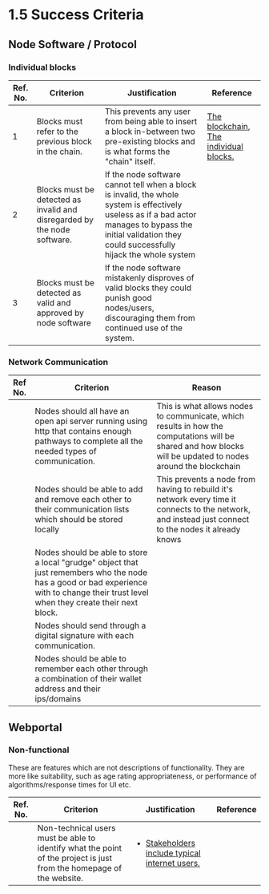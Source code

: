 # 1.5 Success Criteria

## Node Software / Protocol

### Individual blocks

| Ref. No. | Criterion                                                                | Justification                                                                                                                                                                                                | Reference                                                                                                                                                                |
| -------- | ------------------------------------------------------------------------ | ------------------------------------------------------------------------------------------------------------------------------------------------------------------------------------------------------------ | ------------------------------------------------------------------------------------------------------------------------------------------------------------------------ |
| 1        | Blocks must refer to the previous block in the chain.                    | This prevents any user from being able to insert a block in-between two pre-existing blocks and is what forms the "chain" itself.                                                                            | [The blockchain](../notes/1.4a-features-of-the-proposed-solution/#the-blockchain), [The individual blocks.](../notes/1.4a-features-of-the-proposed-solution/#the-blocks) |
| 2        | Blocks must be detected as invalid and disregarded by the node software. | If the node software cannot tell when a block is invalid, the whole system is effectively useless as if a bad actor manages to bypass the initial validation they could successfully hijack the whole system |                                                                                                                                                                          |
| 3        | Blocks must be detected as valid and approved by node software           | If the node software mistakenly disproves of valid blocks they could punish good nodes/users, discouraging them from continued use of the system.                                                            |                                                                                                                                                                          |

### Network Communication

| Ref No. | Criterion                                                                                                                                                                               | Reason                                                                                                                                                       |
| ------- | --------------------------------------------------------------------------------------------------------------------------------------------------------------------------------------- | ------------------------------------------------------------------------------------------------------------------------------------------------------------ |
|         | Nodes should all have an open api server running using http that contains enough pathways to complete all the needed types of communication.                                            | This is what allows nodes to communicate, which results in how the computations will be shared and how blocks will be updated to nodes around the blockchain |
|         | Nodes should be able to add and remove each other to their communication lists which should be stored locally                                                                           | This prevents a node from having to rebuild it's network every time it connects to the network, and instead just connect to the nodes it already knows       |
|         | Nodes should be able to store a local "grudge" object that just remembers who the node has a good or bad experience with to change their trust level when they create their next block. |                                                                                                                                                              |
|         | Nodes should send through a digital signature with each communication.                                                                                                                  |                                                                                                                                                              |
|         | Nodes should be able to remember each other through a combination of their wallet address and their ips/domains                                                                         |                                                                                                                                                              |

## Webportal

### Non-functional

These are features which are not descriptions of functionality. They are more like suitability, such as age rating appropriateness, or performance of algorithms/response times for UI etc.

| Ref. No. | Criterion                                                                                                            | Justification                                                                                                               | Reference |
| -------- | -------------------------------------------------------------------------------------------------------------------- | --------------------------------------------------------------------------------------------------------------------------- | --------- |
|          | Non-technical users must be able to identify what the point of the project is just from the homepage of the website. | <ul><li><a href="1.2-stakeholders.md#the-whole-internet-web-3.0">Stakeholders include typical internet users.</a></li></ul> |           |
